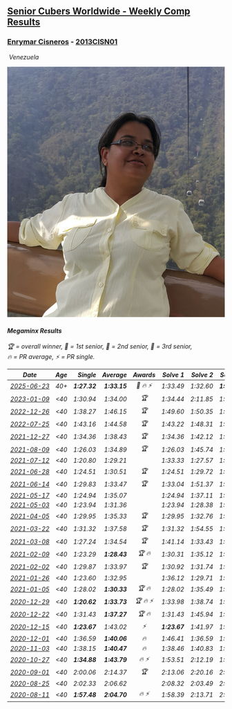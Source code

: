 <style>table {white-space: nowrap;}</style>
<link rel="stylesheet" type="text/css" href="/scw-comp/css/flags.css" />

## [Senior Cubers Worldwide - Weekly Comp Results](/scw-comp/results/)
### [Enrymar Cisneros](README.md) - [2013CISN01](https://www.worldcubeassociation.org/persons/2013CISN01?event=minx)

<i class="flag flag-VE" />&nbsp;Venezuela

![Enrymar Cisneros](1530205432.jpg)

#### Megaminx Results

<span style="white-space: nowrap;">🏆 = overall winner</span>, <span style="white-space: nowrap;">🥇 = 1st senior</span>, <span style="white-space: nowrap;">🥈 = 2nd senior</span>, <span style="white-space: nowrap;">🥉 = 3rd senior</span>, <span style="white-space: nowrap;">🔥 = PR average</span>, <span style="white-space: nowrap;">⚡ = PR single</span>.

| Date | Age | Single | Average | Awards | Solve 1 | Solve 2 | Solve 3 | Solve 4 | Solve 5 | Video |
| :--: | :--: | --: | --: | :--: | --: | --: | --: | --: | --: | :-- |
| [2025-06-23](../../results/2025-06-23/minx.md) | 40+ | **1:27.32** | **1:33.15** | 🥈 🔥 ⚡ | 1:33.49 | 1:32.60 | **1:27.32** | 1:33.37 | 1:39.74 | [Desktop](https://www.facebook.com/events/4134767840134485/permalink/4148031265474809) / [Mobile](https://m.facebook.com/events/4134767840134485?view=permalink&id=4148031265474809) |
| [2023-01-09](../../results/2023-01-09/minx.md) | <40 | 1:30.94 | 1:34.00 | 🏆 | 1:34.44 | 2:11.85 | 1:33.51 | 1:30.94 | 1:34.04 | [Desktop](https://www.facebook.com/events/4054783058080417/permalink/4067906523434737) / [Mobile](https://m.facebook.com/events/4054783058080417?view=permalink&id=4067906523434737) |
| [2022-12-26](../../results/2022-12-26/minx.md) | <40 | 1:38.27 | 1:46.15 | 🏆 | 1:49.60 | 1:50.35 | 1:38.27 | 1:44.00 | 1:44.86 | [Desktop](https://www.facebook.com/events/563573978559176/permalink/571867861063121) / [Mobile](https://m.facebook.com/events/563573978559176?view=permalink&id=571867861063121) |
| [2022-07-25](../../results/2022-07-25/minx.md) | <40 | 1:43.16 | 1:44.58 | 🏆 | 1:43.22 | 1:48.31 | 1:44.37 | 1:46.14 | 1:43.16 | [Desktop](https://www.facebook.com/events/735191414262810/permalink/743760903405861) / [Mobile](https://m.facebook.com/events/735191414262810?view=permalink&id=743760903405861) |
| [2021-12-27](../../results/2021-12-27/minx.md) | <40 | 1:34.36 | 1:38.43 | 🏆 | 1:34.36 | 1:42.12 | 1:39.64 | 1:38.92 | 1:36.72 | [Desktop](https://www.facebook.com/events/343359980546742/permalink/350246939858046) / [Mobile](https://m.facebook.com/events/343359980546742?view=permalink&id=350246939858046) |
| [2021-08-09](../../results/2021-08-09/minx.md) | <40 | 1:26.03 | 1:34.89 | 🏆 | 1:26.03 | 1:45.74 | 1:31.72 | 1:31.32 | 1:41.64 | [Desktop](https://www.facebook.com/events/799005364067137/permalink/806990666601940) / [Mobile](https://m.facebook.com/events/799005364067137?view=permalink&id=806990666601940) |
| [2021-07-12](../../results/2021-07-12/minx.md) | <40 | 1:20.80 | 1:29.21 |  | 1:33.33 | 1:27.57 | 1:20.80 | 1:26.72 | 1:37.35 | [Desktop](https://www.facebook.com/events/511699716713156/permalink/519763182573476) / [Mobile](https://m.facebook.com/events/511699716713156?view=permalink&id=519763182573476) |
| [2021-06-28](../../results/2021-06-28/minx.md) | <40 | 1:24.51 | 1:30.51 | 🏆 | 1:24.51 | 1:29.72 | 1:39.48 | 1:30.20 | 1:31.60 | [Desktop](https://www.facebook.com/events/849999075950147/permalink/860500388233349) / [Mobile](https://m.facebook.com/events/849999075950147?view=permalink&id=860500388233349) |
| [2021-06-14](../../results/2021-06-14/minx.md) | <40 | 1:29.83 | 1:33.47 | 🏆 | 1:33.04 | 1:51.37 | 1:31.00 | 1:29.83 | 1:36.37 | [Desktop](https://www.facebook.com/events/318989363128881/permalink/328435852184232) / [Mobile](https://m.facebook.com/events/318989363128881?view=permalink&id=328435852184232) |
| [2021-05-17](../../results/2021-05-17/minx.md) | <40 | 1:24.94 | 1:35.07 |  | 1:24.94 | 1:37.11 | 1:33.80 | 1:39.46 | 1:34.29 | [Desktop](https://www.facebook.com/events/294093895691078/permalink/303046848129116) / [Mobile](https://m.facebook.com/events/294093895691078?view=permalink&id=303046848129116) |
| [2021-05-03](../../results/2021-05-03/minx.md) | <40 | 1:23.94 | 1:31.36 |  | 1:23.94 | 1:28.38 | 1:33.25 | 1:32.44 | 1:46.32 | [Desktop](https://www.facebook.com/events/2542204919406396/permalink/2548290012131220) / [Mobile](https://m.facebook.com/events/2542204919406396?view=permalink&id=2548290012131220) |
| [2021-04-05](../../results/2021-04-05/minx.md) | <40 | 1:29.95 | 1:35.33 | 🏆 | 1:29.95 | 1:32.76 | 1:41.92 | 1:33.21 | 1:40.03 | [Desktop](https://www.facebook.com/events/486157032419819/permalink/493673828334806) / [Mobile](https://m.facebook.com/events/486157032419819?view=permalink&id=493673828334806) |
| [2021-03-22](../../results/2021-03-22/minx.md) | <40 | 1:31.32 | 1:37.58 | 🏆 | 1:31.32 | 1:54.55 | 1:39.90 | 1:38.72 | 1:34.11 | [Desktop](https://www.facebook.com/events/802754890451423/permalink/810471619679750) / [Mobile](https://m.facebook.com/events/802754890451423?view=permalink&id=810471619679750) |
| [2021-03-08](../../results/2021-03-08/minx.md) | <40 | 1:27.24 | 1:34.54 | 🏆 | 1:41.14 | 1:33.43 | 1:30.92 | 1:39.27 | 1:27.24 | [Desktop](https://www.facebook.com/events/286026952942446/permalink/294520862093055) / [Mobile](https://m.facebook.com/events/286026952942446?view=permalink&id=294520862093055) |
| [2021-02-09](../../results/2021-02-09/minx.md) | <40 | 1:23.29 | **1:28.43** | 🏆 🔥 | 1:30.31 | 1:35.12 | 1:24.15 | 1:23.29 | 1:30.83 | [Desktop](https://www.facebook.com/events/749806039307047/permalink/754004928887158) / [Mobile](https://m.facebook.com/events/749806039307047?view=permalink&id=754004928887158) |
| [2021-02-02](../../results/2021-02-02/minx.md) | <40 | 1:29.87 | 1:33.97 | 🏆 | 1:30.92 | 1:31.74 | 1:39.26 | 1:29.87 | 1:45.53 | [Desktop](https://www.facebook.com/events/176364004262939/permalink/180528080513198) / [Mobile](https://m.facebook.com/events/176364004262939?view=permalink&id=180528080513198) |
| [2021-01-26](../../results/2021-01-26/minx.md) | <40 | 1:23.60 | 1:32.95 |  | 1:36.12 | 1:29.71 | 1:23.60 | 1:49.06 | 1:33.01 | [Desktop](https://www.facebook.com/events/415506712992555/permalink/419118979297995) / [Mobile](https://m.facebook.com/events/415506712992555?view=permalink&id=419118979297995) |
| [2021-01-05](../../results/2021-01-05/minx.md) | <40 | 1:28.02 | **1:30.33** | 🏆 🔥 | 1:28.02 | 1:35.49 | 1:29.18 | 1:28.70 | 1:33.11 | [Desktop](https://www.facebook.com/events/237822631087555/permalink/242391113964040) / [Mobile](https://m.facebook.com/events/237822631087555?view=permalink&id=242391113964040) |
| [2020-12-29](../../results/2020-12-29/minx.md) | <40 | **1:20.62** | **1:33.73** | 🏆 🔥 ⚡ | 1:33.98 | 1:38.74 | 1:32.39 | **1:20.62** | 1:34.83 | [Desktop](https://www.facebook.com/events/807437066779451/permalink/810887233101101) / [Mobile](https://m.facebook.com/events/807437066779451?view=permalink&id=810887233101101) |
| [2020-12-22](../../results/2020-12-22/minx.md) | <40 | 1:31.43 | **1:37.27** | 🏆 🔥 | 1:31.43 | 1:45.94 | 1:34.21 | 1:34.06 | 1:43.55 | [Desktop](https://www.facebook.com/events/758481858355136/permalink/762696554600333) / [Mobile](https://m.facebook.com/events/758481858355136?view=permalink&id=762696554600333) |
| [2020-12-15](../../results/2020-12-15/minx.md) | <40 | **1:23.67** | 1:43.02 | ⚡ | **1:23.67** | 1:41.97 | 1:40.69 | 2:06.68 | 1:46.40 | [Desktop](https://www.facebook.com/events/804969103386330/permalink/808699253013315) / [Mobile](https://m.facebook.com/events/804969103386330?view=permalink&id=808699253013315) |
| [2020-12-01](../../results/2020-12-01/minx.md) | <40 | 1:36.59 | **1:40.06** | 🔥 | 1:46.41 | 1:36.59 | 1:38.77 | 1:40.55 | 1:40.85 | [Desktop](https://www.facebook.com/events/456949201957439/permalink/461063471546012) / [Mobile](https://m.facebook.com/events/456949201957439?view=permalink&id=461063471546012) |
| [2020-11-03](../../results/2020-11-03/minx.md) | <40 | 1:38.15 | **1:40.47** | 🔥 | 1:38.46 | 1:40.83 | 1:42.13 | 1:43.38 | 1:38.15 | [Desktop](https://www.facebook.com/events/1239637256416110/permalink/1246181089095060) / [Mobile](https://m.facebook.com/events/1239637256416110?view=permalink&id=1246181089095060) |
| [2020-10-27](../../results/2020-10-27/minx.md) | <40 | **1:34.88** | **1:43.79** | 🔥 ⚡ | 1:53.51 | 2:12.19 | 1:40.18 | 1:37.68 | **1:34.88** | [Desktop](https://www.facebook.com/events/814285582657691/permalink/819937962092453) / [Mobile](https://m.facebook.com/events/814285582657691?view=permalink&id=819937962092453) |
| [2020-09-01](../../results/2020-09-01/minx.md) | <40 | 2:00.06 | 2:14.37 | 🏆 | 2:13.06 | 2:20.16 | 2:00.06 | 2:18.37 | 2:11.69 | [Desktop](https://www.facebook.com/events/652945192290048/permalink/658688165049084) / [Mobile](https://m.facebook.com/events/652945192290048?view=permalink&id=658688165049084) |
| [2020-08-25](../../results/2020-08-25/minx.md) | <40 | 2:02.33 | 2:06.62 |  | 2:08.32 | 2:03.49 | 2:02.33 | 2:13.28 | 2:08.06 | [Desktop](https://www.facebook.com/events/2812216602434889/permalink/2818472751809274) / [Mobile](https://m.facebook.com/events/2812216602434889?view=permalink&id=2818472751809274) |
| [2020-08-11](../../results/2020-08-11/minx.md) | <40 | **1:57.48** | **2:04.70** | 🔥 ⚡ | 1:58.39 | 2:13.71 | 2:02.00 | **1:57.48** | 2:17.05 | [Desktop](https://www.facebook.com/events/338631130511019/permalink/343518013355664) / [Mobile](https://m.facebook.com/events/338631130511019?view=permalink&id=343518013355664) |


<!-- Global site tag (gtag.js) - Google Analytics -->
<script async src="https://www.googletagmanager.com/gtag/js?id=UA-86348435-3"></script>
<script>window.dataLayer = window.dataLayer || []; function gtag() {dataLayer.push(arguments);} gtag('js', new Date()); gtag('config', 'UA-86348435-3');</script>

